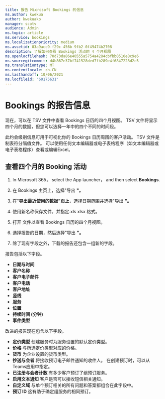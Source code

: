```yaml
---
title: 报告 Microsoft Bookings 的信息
ms.author: kwekua
author: kwekuako
manager: scotv
audience: Admin
ms.topic: article
ms.service: bookings
ms.localizationpriority: medium
ms.assetid: 03a9acc9-f29c-456b-9fb2-0f49474b2708
description: 了解如何查看 Bookings 活动的 4 个月视图
ms.openlocfilehash: 70d73da86e40555a5754a4284cbfbb0510e8c9e6
ms.sourcegitcommit: d4b867e37bf741528ded7fb289e4f6847228d2c5
ms.translationtype: MT
ms.contentlocale: zh-CN
ms.lasthandoff: 10/06/2021
ms.locfileid: "60175631"
---
```

# <a name="reporting-info-for-bookings"></a>Bookings 的报告信息

现在，可以在 TSV 文件中查看 Bookings 日历的四个月视图。 TSV 文件将显示四个月的数据，但您可以选择一年中的四个不同的时间段。

此约会级别信息可用于可视化你的 Bookings 日历周围的客户活动。 TSV 文件是制表符分隔值文件。 可以使用任何文本编辑器或电子表格程序（如文本编辑器或电子表格程序）查看或编辑Excel。

## <a name="see-four-months-of-booking-activity"></a>查看四个月的 Booking 活动

1. In Microsoft 365， select the App launcher， and then select **Bookings**.

1. 在 Bookings 主页上，选择"导出 **"。**

1. 在"**导出最近使用的数据"页上**，选择日期范围并选择"导出 **"。**

1. 使用新名称保存文件，并指定.xls xlsx 格式。

1. 打开 文件以查看 Bookings 日历的四个月视图。

1. 选择报告的日期，然后选择"导出 **"。**

1. 除了现有字段之外，下载的报告还包含一组新的字段。

报告包括以下字段。

 - **日期与时间**
- **客户名称**
- **客户电子邮件**
- **客户电话**
- **客户地址**
- **竖线**
- **服务**
- **位置**
- **持续时间 (分钟)**
- **事件类型**

改进的报告现在包含以下字段。

- **定价类型**   创建服务时为服务设置的默认定价类型。
- **价格**   与所选定价类型对应的价格。
- **货币**   为企业设置的货币类型。
- **抄送与会者**   将接收预订电子邮件通知的收件人。 在创建预订时，可以从Teams应用中指定。
- **已注册与会者计数**   有多少客户预订了组预订服务。
- **启用文本通知**   客户是否可以接收短信相关通知。
- **自定义域**   与单个预订相关的所有问题和答案都组合在此字段中。
- **预订 ID**   这有助于确定组服务的相同预订。
